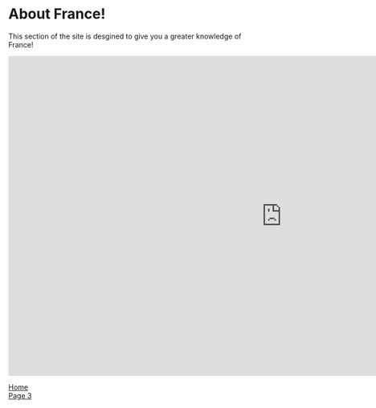 
<h1> About France! </h1>
  
<p> This section of the site is desgined to give you a greater knowledge of France! </p>


<iframe src="https://nanik5202.h5p.com/content/1290896751854500337/embed" width="1088" height="637" frameborder="0" allowfullscreen="allowfullscreen" allow="geolocation *; microphone *; camera *; midi *; encrypted-media *"></iframe><script src="https://nanik5202.h5p.com/js/h5p-resizer.js" charset="UTF-8"></script>






<p> 
  <a href="index.html">Home</a> <br>
  <a href="page3.html">Page 3</a>
</p>
